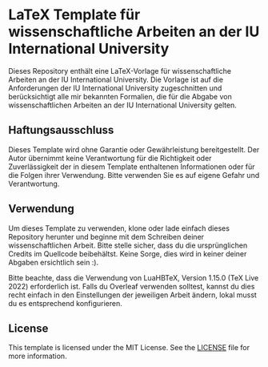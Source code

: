 # LaTeX Template für wissenschaftliche Arbeiten an der IU International University

Dieses Repository enthält eine LaTeX-Vorlage für wissenschaftliche Arbeiten an der IU International University. Die Vorlage ist auf die Anforderungen der IU International University zugeschnitten und berücksichtigt alle mir bekannten Formalien, die für die Abgabe von wissenschaftlichen Arbeiten an der IU International University gelten.

## Haftungsausschluss

Dieses Template wird ohne Garantie oder Gewährleistung bereitgestellt. Der Autor übernimmt keine Verantwortung für die Richtigkeit oder Zuverlässigkeit der in diesem Template enthaltenen Informationen oder für die Folgen ihrer Verwendung. Bitte verwenden Sie es auf eigene Gefahr und Verantwortung.

## Verwendung

Um dieses Template zu verwenden, klone oder lade einfach dieses Repository herunter und beginne mit dem Schreiben deiner wissenschaftlichen Arbeit. Bitte stelle sicher, dass du die ursprünglichen Credits im Quellcode beibehältst. Keine Sorge, dies wird in keiner deiner Abgaben ersichtlich sein :).

Bitte beachte, dass die Verwendung von LuaHBTeX, Version 1.15.0 (TeX Live 2022) erforderlich ist. Falls du Overleaf verwenden solltest, kannst du dies recht einfach in den Einstellungen der jeweiligen Arbeit ändern, lokal musst du es entsprechend konfigurieren.


## License

This template is licensed under the MIT License. See the [LICENSE](LICENSE) file for more information.
